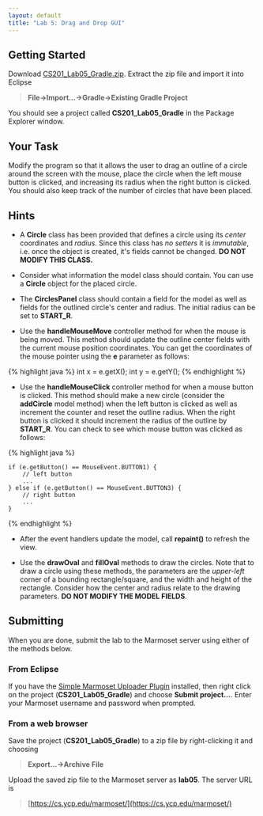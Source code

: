 ```yaml
---
layout: default
title: "Lab 5: Drag and Drop GUI"
---
```


## Getting Started

Download [CS201\_Lab05\_Gradle.zip](CS201_Lab05_Gradle.zip). Extract the zip file and import it into Eclipse

> **File&rarr;Import...&rarr;Gradle&rarr;Existing Gradle Project**

You should see a project called **CS201\_Lab05\_Gradle** in the Package Explorer window.

## Your Task

Modify the program so that it allows the user to drag an outline of a circle around the screen with the mouse, place the circle when the left mouse button is clicked, and increasing its radius when the right button is clicked. You should also keep track of the number of circles that have been placed.

## Hints

-   A **Circle** class has been provided that defines a circle using its *center* coordinates and *radius*. Since this class has *no setters* it is *immutable*, i.e. once the object is created, it's fields cannot be changed. **DO NOT MODIFY THIS CLASS.**

-   Consider what information the model class should contain. You can use a **Circle** object for the placed circle.

-   The **CirclesPanel** class should contain a field for the model as well as fields for the outlined circle's center and radius. The initial radius can be set to **START_R**.

-   Use the **handleMouseMove** controller method for when the mouse is being moved. This method should update the outline center fields with the current mouse position coordinates. You can get the coordinates of the mouse pointer using the **e** parameter as follows:

{% highlight java %}
    int x = e.getX();
    int y = e.getY();
{% endhighlight %}

-   Use the **handleMouseClick** controller method for when a mouse button is clicked. This method should make a new circle (consider the **addCircle** model method) when the left button is clicked as well as increment the counter and reset the outline radius. When the right button is clicked it should increment the radius of the outline by **START_R**. You can check to see which mouse button was clicked as follows:

{% highlight java %}

    if (e.getButton() == MouseEvent.BUTTON1) {
        // left button
        ...
    } else if (e.getButton() == MouseEvent.BUTTON3) {
        // right button
        ...
    }
{% endhighlight %}

-   After the event handlers update the model, call **repaint()** to refresh the view.

-   Use the **drawOval** and **fillOval** methods to draw the circles. Note that to draw a circle using these methods, the parameters are the *upper-left* corner of a bounding rectangle/square, and the width and height of the rectangle. Consider how the center and radius relate to the drawing parameters. **DO NOT MODIFY THE MODEL FIELDS**.

## Submitting

When you are done, submit the lab to the Marmoset server using either of the methods below.

### From Eclipse

If you have the [Simple Marmoset Uploader Plugin](../resources/index.html) installed, then right click on the project (**CS201\_Lab05\_Gradle**) and choose **Submit project...**. Enter your Marmoset username and password when prompted.

### From a web browser

Save the project (**CS201\_Lab05\_Gradle**) to a zip file by right-clicking it and choosing

> **Export...&rarr;Archive File**

Upload the saved zip file to the Marmoset server as **lab05**. The server URL is

> [https://cs.ycp.edu/marmoset/](https://cs.ycp.edu/marmoset/)

